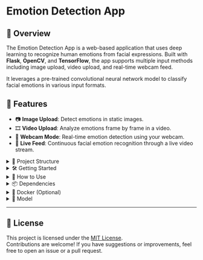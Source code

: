 
# Emotion Detection App

## 🚀 Overview
The Emotion Detection App is a web-based application that uses deep learning to recognize human emotions from facial expressions. Built with **Flask**, **OpenCV**, and **TensorFlow**, the app supports multiple input methods including image upload, video upload, and real-time webcam feed.

It leverages a pre-trained convolutional neural network model to classify facial emotions in various input formats.

## 🎯 Features
- 📷 **Image Upload**: Detect emotions in static images.
- 🎞️ **Video Upload**: Analyze emotions frame by frame in a video.
- 🎥 **Webcam Mode**: Real-time emotion detection using your webcam.
- 🔴 **Live Feed**: Continuous facial emotion recognition through a live video stream.

<details>
<summary>📁 Project Structure</summary>

```
Emotion-Detection-App/
│
├── app.py                     # Main Flask application
├── Dockerfile                 # Docker configuration file
├── Main.py                    # Model training script
├── README.md                  # Project documentation
├── requirements.txt           # Python dependencies
│
├── app/                       # Flask app directory
│   ├── static/                # Static files (CSS, JS)
│   │   └── css/ 
│   │       └── styles.css     # General styles
│   │
│   └── js/ 
│       └── script.js          # JavaScript for interactivity
│   │
│   └── templates/             # HTML templates for the app
│       ├── 404.html           # Custom 404 page
│       ├── index.html         # Homepage template
│       ├── livefeed.html      # Live feed page
│       ├── sidebar.html       # Sidebar template
│       ├── upload_image.html  # Image upload page
│       ├── upload_video.html  # Video upload page
│       └── use_webcam.html    # Webcam usage page
│
├── data/                      # Data directory (not included)
│   └── fer2013.csv            # FER-2013 emotion dataset
│
├── models/                    # Machine learning models and configuration (not included)
│   ├── haarcascade_frontalface_default.xml  # Haar cascade for face detection
│   ├── model.h5               # Pre-trained model weights
│   └── model.json             # Model architecture
│
└── uploads/                   # Temporary file storage for uploaded files

```

</details>

<details>
<summary>🛠️ Getting Started</summary>

### 1. Clone the Repository
```bash
git clone https://github.com/YESWANTH-S/Emotion_Recognition_App.git 
cd Emotion_Recognition_App
```

### 2. Install Dependencies
```bash
pip install -r requirements.txt
```

### 3. Add the Model Files
Place the following files in the root project directory:
- `model.json`
- `model.h5`

> ⚠️ These files are **not included** in the repository. You must add them manually via running the `Main.py`.

### 4. Run the Application
```bash
python app.py
```

### 5. Open in Browser
Visit: [http://127.0.0.1:5000](http://127.0.0.1:5000)

</details>

<details>
<summary>🧪 How to Use</summary>

| Feature       | URL Path           | Description                              |
|---------------|--------------------|------------------------------------------|
| Upload Image  | `/upload_image`    | Upload an image to detect emotions       |
| Upload Video  | `/upload_video`    | Analyze a video frame-by-frame           |
| Use Webcam    | `/use_webcam`      | Real-time emotion detection via webcam   |
| Live Feed     | `/livefeed`        | Continuous emotion recognition stream    |

</details>

<details>
<summary>📦 Dependencies</summary>

- Flask
- OpenCV
- TensorFlow
- NumPy

</details>

<details>
<summary>🐳 Docker (Optional)</summary>

### Build and Run the App using Docker

```bash
docker build -t emotion-detector .
docker run -p 5000:5000 emotion-detector
```

> Make sure `model.h5` and `model.json` are in the root directory before building the image.

</details>

<details>
<summary>🤖 Model</summary>

The model is trained to detect the following emotions:
- Angry
- Disgust
- Fear
- Happy
- Neutral
- Sad
- Surprise

Note: Model training can be initiated by running the Main.py file.
</details>

---

## 📜 License
This project is licensed under the [MIT License](LICENSE).  
Contributions are welcome! If you have suggestions or improvements, feel free to open an issue or a pull request.
